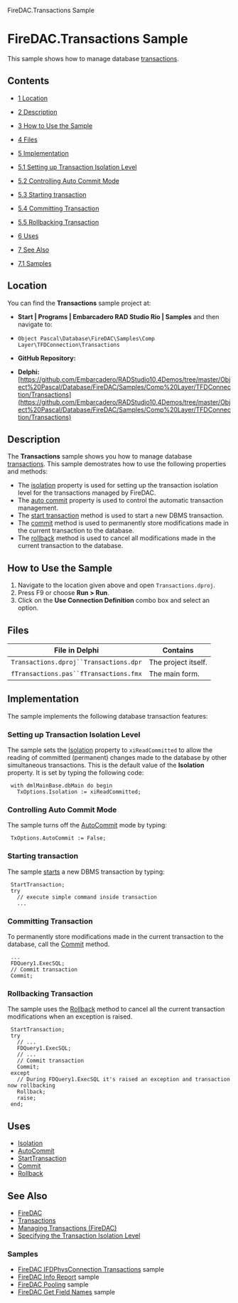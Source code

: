 FireDAC.Transactions Sample[]()
# FireDAC.Transactions Sample 


This sample shows how to manage database [transactions](http://docwiki.embarcadero.com/RADStudio/en/Managing_Transactions_(FireDAC)).
## Contents



* [1 Location](#Location)
* [2 Description](#Description)
* [3 How to Use the Sample](#How_to_Use_the_Sample)
* [4 Files](#Files)
* [5 Implementation](#Implementation)

* [5.1 Setting up Transaction Isolation Level](#Setting_up_Transaction_Isolation_Level)
* [5.2 Controlling Auto Commit Mode](#Controlling_Auto_Commit_Mode)
* [5.3 Starting transaction](#Starting_transaction)
* [5.4 Committing Transaction](#Committing_Transaction)
* [5.5 Rollbacking Transaction](#Rollbacking_Transaction)

* [6 Uses](#Uses)
* [7 See Also](#See_Also)

* [7.1 Samples](#Samples)


## Location 

You can find the **Transactions** sample project at:
* **Start | Programs | Embarcadero RAD Studio Rio | Samples** and then navigate to:

* `Object Pascal\Database\FireDAC\Samples\Comp Layer\TFDConnection\Transactions`

* **GitHub Repository:**

* **Delphi:**[https://github.com/Embarcadero/RADStudio10.4Demos/tree/master/Object%20Pascal/Database/FireDAC/Samples/Comp%20Layer/TFDConnection/Transactions](https://github.com/Embarcadero/RADStudio10.4Demos/tree/master/Object%20Pascal/Database/FireDAC/Samples/Comp%20Layer/TFDConnection/Transactions)

## Description 

The **Transactions** sample shows you how to manage database [transactions](http://docwiki.embarcadero.com/RADStudio/en/Managing_Transactions_(FireDAC)). This sample demostrates how to use the following properties and methods:
*  The [isolation](http://docwiki.embarcadero.com/Libraries/en/FireDAC.Stan.Option.TFDTxOptions.Isolation) property is used for setting up the transaction isolation level for the transactions managed by FireDAC.
*  The [auto commit](http://docwiki.embarcadero.com/Libraries/en/FireDAC.Stan.Option.TFDTxOptions.AutoCommit) property is used to control the automatic transaction management.
*  The [start transaction](http://docwiki.embarcadero.com/Libraries/en/FireDAC.Comp.Client.TFDCustomConnection.StartTransaction) method is used to start a new DBMS transaction.
*  The [commit](http://docwiki.embarcadero.com/Libraries/en/FireDAC.Comp.Client.TFDCustomConnection.Commit) method is used to permanently store modifications made in the current transaction to the database.
*  The [rollback](http://docwiki.embarcadero.com/Libraries/en/FireDAC.Comp.Client.TFDCustomConnection.Rollback) method is used to cancel all modifications made in the current transaction to the database.

## How to Use the Sample 


1.  Navigate to the location given above and open `Transactions.dproj`.
2.  Press F9 or choose **Run > Run**.
3.  Click on the **Use Connection Definition** combo box and select an option.

## Files 



| File in Delphi                       | Contains          |
|--------------------------------------|-------------------|
|`Transactions.dproj``Transactions.dpr`|The project itself.|
|`fTransactions.pas``fTransactions.fmx`|The main form.     |


## Implementation 

The sample implements the following database transaction features:
### Setting up Transaction Isolation Level 

The sample sets the [Isolation](http://docwiki.embarcadero.com/Libraries/en/FireDAC.Stan.Option.TFDTxOptions.Isolation) property to `xiReadCommitted` to allow the reading of committed (permanent) changes made to the database by other simultaneous transactions. This is the default value of the **Isolation** property. It is set by typing the following code:
```
 with dmlMainBase.dbMain do begin
   TxOptions.Isolation := xiReadCommitted;

```



### Controlling Auto Commit Mode 

The sample turns off the [AutoCommit](http://docwiki.embarcadero.com/Libraries/en/FireDAC.Stan.Option.TFDTxOptions.AutoCommit) mode by typing:
```
 TxOptions.AutoCommit := False;

```



### Starting transaction 

The sample [starts](http://docwiki.embarcadero.com/Libraries/en/FireDAC.Comp.Client.TFDCustomConnection.StartTransaction) a new DBMS transaction by typing:
```
 StartTransaction;
 try
   // execute simple command inside transaction
   ...

```



### Committing Transaction 

To permanently store modifications made in the current transaction to the database, call the [Commit](http://docwiki.embarcadero.com/Libraries/en/FireDAC.Comp.Client.TFDCustomConnection.Commit) method. 
```
 ...
 FDQuery1.ExecSQL;
 // Commit transaction
 Commit;

```



### Rollbacking Transaction 

The sample uses the [Rollback](http://docwiki.embarcadero.com/Libraries/en/FireDAC.Comp.Client.TFDCustomConnection.Rollback) method to cancel all the current transaction modifications when an exception is raised. 
```
 StartTransaction;
 try
   // ...
   FDQuery1.ExecSQL;
   // ...
   // Commit transaction
   Commit;
 except    
   // During FDQuery1.ExecSQL it's raised an exception and transaction now rollbacking
   Rollback;
   raise;
 end;

```



## Uses 


* [Isolation](http://docwiki.embarcadero.com/Libraries/en/FireDAC.Stan.Option.TFDTxOptions.Isolation)
* [AutoCommit](http://docwiki.embarcadero.com/Libraries/en/FireDAC.Stan.Option.TFDTxOptions.AutoCommit)
* [StartTransaction](http://docwiki.embarcadero.com/Libraries/en/FireDAC.Comp.Client.TFDCustomConnection.StartTransaction)
* [Commit](http://docwiki.embarcadero.com/Libraries/en/FireDAC.Comp.Client.TFDCustomConnection.Commit)
* [Rollback](http://docwiki.embarcadero.com/Libraries/en/FireDAC.Comp.Client.TFDCustomConnection.Rollback)

## See Also 


* [FireDAC](http://docwiki.embarcadero.com/RADStudio/en/FireDAC)
* [Transactions](http://docwiki.embarcadero.com/RADStudio/en/Transactions)
* [Managing Transactions (FireDAC)](http://docwiki.embarcadero.com/RADStudio/en/Managing_Transactions_(FireDAC))
* [Specifying the Transaction Isolation Level](http://docwiki.embarcadero.com/RADStudio/en/Specifying_the_Transaction_Isolation_Level)

### Samples 


* [FireDAC IFDPhysConnection Transactions](http://docwiki.embarcadero.com/CodeExamples/en/FireDAC.IFDPhysConnection.Transactions_Sample) sample
* [FireDAC Info Report](http://docwiki.embarcadero.com/CodeExamples/en/FireDAC.InfoReport_Sample) sample
* [FireDAC Pooling](http://docwiki.embarcadero.com/CodeExamples/en/FireDAC.Pooling_Sample) sample
* [FireDAC Get Field Names](http://docwiki.embarcadero.com/CodeExamples/en/FireDAC.GetFieldNames_Sample) sample





